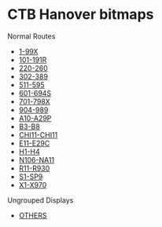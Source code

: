 # CTB Hanover bitmaps

Normal Routes
- [1-99X](index_1-99x.html)
- [101-191R](index_101-191r.html)
- [220-260](index_220-260.html)
- [302-389](index_302-389.html)
- [511-595](index_511-595.html)
- [601-694S](index_601-694s.html)
- [701-798X](index_701-798x.html)
- [904-989](index_904-989.html)
- [A10-A29P](index_A10-A29p.html)
- [B3-B8](index_B3-B8.html)
- [CHI11-CHI11](index_CHI11-CHI11.html)
- [E11-E29C](index_E11-E29c.html)
- [H1-H4](index_H1-H4.html)
- [N106-NA11](index_N106-NA11.html)
- [R11-R930](index_R11-R930.html)
- [S1-SP9](index_S1-SP9.html)
- [X1-X970](index_X1-X970.html)

Ungrouped Displays
- [OTHERS](index_Others.html)